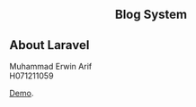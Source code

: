 <h2 align="center">Blog System</h2>

## About Laravel

Muhammad Erwin Arif <br>
H071211059

[Demo](https://youtu.be/J2-p8pZwzKU).
